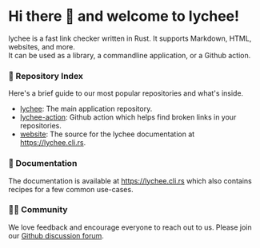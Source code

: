 # Hi there 👋 and welcome to lychee! 

lychee is a fast link checker written in Rust. It supports Markdown, HTML, websites, and more.  
It can be used as a library, a commandline application, or a Github action.

### 🌈 Repository Index

Here's a brief guide to our most popular repositories and what's inside.

* [lychee](https://github.com/lycheeverse/lychee): The main application repository.
* [lychee-action](https://github.com/lycheeverse/lychee-action): Github action which helps find broken links in your repositories.
* [website](https://github.com/lycheeverse/lycheeverse.github.io): The source for the lychee documentation at https://lychee.cli.rs.

### 📒 Documentation

The documentation is available at https://lychee.cli.rs which also contains recipes for a few common use-cases.

### 🙋‍♀️ Community

We love feedback and encourage everyone to reach out to us. Please join our [Github discussion forum](https://github.com/lycheeverse/lychee/discussions).

